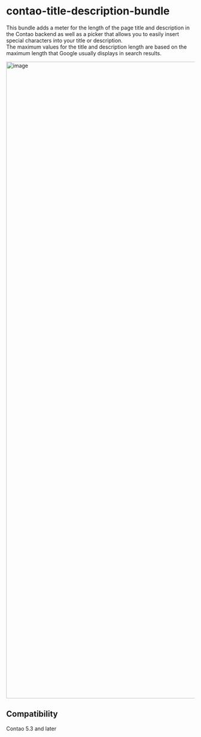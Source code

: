# contao-title-description-bundle

This bundle adds a meter for the length of the page title and description in the Contao backend as well as a picker that allows you to easily insert special characters into your title or description.\
The maximum values for the title and description length are based on the maximum length that Google usually displays in search results.

<img width="1696" alt="image" src="https://github.com/user-attachments/assets/edf2bfeb-39ff-4dfe-9908-6842f3daed9f">

## Compatibility
Contao 5.3 and later
